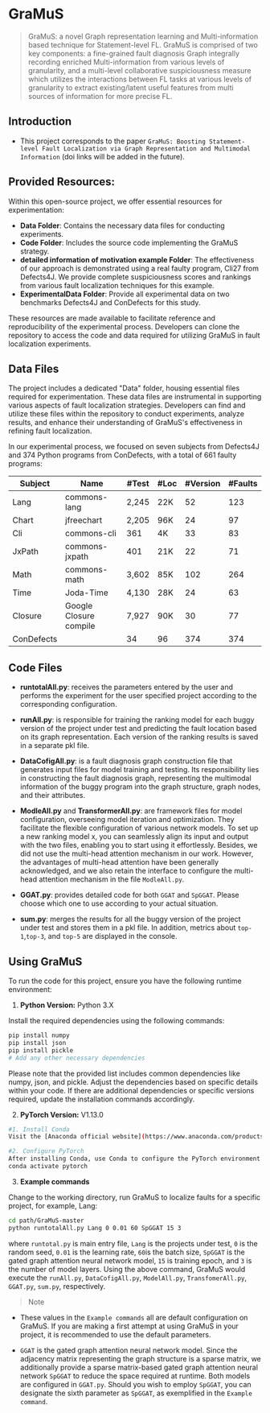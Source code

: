 # GraMuS
> GraMuS: a novel Graph representation learning and Multi-information based technique for Statement-level FL. GraMuS is comprised of two key components: a fine-grained fault diagnosis Graph integrally recording enriched Multi-information from various levels of granularity, and a multi-level collaborative suspiciousness measure which utilizes the interactions between FL tasks at various levels of granularity to extract existing/latent useful features from multi sources of information for more precise FL.

## Introduction
* This project corresponds to the paper `GraMuS: Boosting Statement-level Fault Localization via Graph Representation and Multimodal Information` (doi links will be added in the future).



## Provided Resources:

Within this open-source project, we offer essential resources for experimentation:


- **Data Folder**: Contains the necessary data files for conducting experiments.
- **Code Folder**: Includes the source code implementing the GraMuS strategy.
- **detailed information of motivation example Folder**:  The effectiveness of our approach is demonstrated using a real faulty program, Cli27 from Defects4J. We provide complete suspiciousness scores and rankings from various fault localization techniques for this example.
- **ExperimentalData Folder**: Provide all experimental data on two benchmarks Defects4J and ConDefects for this study.

These resources are made available to facilitate reference and reproducibility of the experimental process. Developers can clone the repository to access the code and data required for utilizing GraMuS in fault localization experiments.

## Data Files
The project includes a dedicated "Data" folder, housing essential files required for experimentation. These data files are instrumental in supporting various aspects of fault localization strategies. Developers can find and utilize these files within the repository to conduct experiments, analyze results, and enhance their understanding of GraMuS's effectiveness in refining fault localization.

In our experimental process, we focused on seven subjects from Defects4J and 374 Python programs from ConDefects, with a total of 661 faulty programs:

| Subject   | Name                  | #Test | #Loc | #Version | #Faults |
|-----------|-----------------------|-------|------|----------|---------|
| Lang      | commons-lang          | 2,245 | 22K  | 52       | 123     |
| Chart     | jfreechart            | 2,205 | 96K  | 24       | 97      |
| Cli       | commons-cli           | 361   | 4K   | 33       | 83      |
| JxPath    | commons-jxpath        | 401   | 21K  | 22       | 71      |
| Math      | commons-math          | 3,602 | 85K  | 102      | 264     |
| Time      | Joda-Time             | 4,130 | 28K  | 24       | 63      |
| Closure   | Google Closure compile| 7,927 | 90K  | 30       | 77      |
|ConDefects |                       | 34    | 96   | 374      | 374     |

## Code Files

- **runtotalAll.py**: receives the parameters entered by the user and performs the experiment for the user specified project according to the corresponding configuration.

- **runAll.py**: is responsible for training the ranking model for each buggy version of the project under test and predicting the fault location based on its graph representation. Each version of the ranking results is saved in a separate pkl file.
  
- **DataCofigAll.py**: is a fault diagnosis graph construction file that generates input files for model training and testing. Its responsibility lies in constructing the fault diagnosis graph, representing the multimodal information of the buggy program into the graph structure, graph nodes, and their attributes.

- **ModleAll.py** and **TransformerAll.py**: are framework files for model configuration,  overseeing model iteration and optimization. They facilitate the flexible configuration of various network models. To set up a new ranking model x, you can seamlessly align its input and output with the two files, enabling you to start using it effortlessly. Besides, we did not use the multi-head attention mechanism in our work. However, the advantages of multi-head attention have been generally acknowledged, and we also retain the interface to configure the multi-head attention mechanism in the file `ModleAll.py`.  

- **GGAT.py**: provides detailed code for both `GGAT` and `SpGGAT`.  Please choose which one to use according to your actual situation.

- **sum.py**: merges the results for all the buggy version of the project under test and  stores them in a pkl file. In addition, metrics about `top-1`,`top-3`, and `top-5` are displayed in the console.  


## Using GraMuS

To run the code for this project, ensure you have the following runtime environment:

1. **Python Version:** Python 3.X

Install the required dependencies using the following commands:

```bash
pip install numpy
pip install json
pip install pickle
# Add any other necessary dependencies
```
Please note that the provided list includes common dependencies like numpy, json, and pickle. Adjust the dependencies based on specific details within your code. If there are additional dependencies or specific versions required, update the installation commands accordingly.

2. **PyTorch Version:** V1.13.0

```bash
#1. Install Conda
Visit the [Anaconda official website](https://www.anaconda.com/products/distribution) or [Miniconda official website](https://docs.conda.io/en/latest/miniconda.html) to install Conda suitable for your operating system.

#2. Configure PyTorch
After installing Conda, use Conda to configure the PyTorch environment according to the official guidelines and activate it. Note that GPU support is required.
conda activate pytorch
```

3. **Example commands**

  Change to the working directory, run GraMuS to localize faults for a specific project, for example, Lang:
  ```bash
  cd path/GraMuS-master
  python runtotalAll.py Lang 0 0.01 60 SpGGAT 15 3
  ```
where `runtotal.py` is main entry file, `Lang` is the projects under test, `0` is the random seed, `0.01` is the learning rate, `60`is the batch size, `SpGGAT` is the gated graph attention neural network model, `15` is training epoch, and `3` is the number of model layers. Using the above command, GraMuS would execute the `runAll.py`, `DataCofigAll.py`, `ModelAll.py`, `TransfomerAll.py`, `GGAT.py`, `sum.py`, respectively.    

> Note  
* These values in the `Example commands` all are default configuration on GraMuS. If you are making a first attempt at using GraMuS in your project, it is recommended to use the default parameters.  

* `GGAT` is the gated graph attention neural network model. Since the adjacency matrix representing the graph structure is a sparse matrix, we additionally provide a sparse matrix-based gated graph attention neural network `SpGGAT` to reduce the space required at runtime. Both models are configured in `GGAT.py`. Should you wish to employ `SpGGAT`, you can designate the sixth parameter as `SpGGAT`, as exemplified in the `Example command`. 









